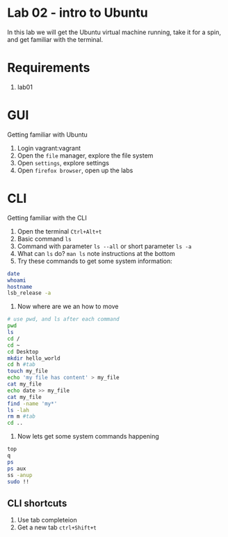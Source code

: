 # Lab 02 - intro to Ubuntu
In this lab we will get the Ubuntu virtual machine running, take it for a spin, and get familiar with the terminal.

# Requirements
1. lab01

# GUI
Getting familiar with Ubuntu
1. Login vagrant:vagrant
1. Open the `file` manager, explore the file system
1. Open `settings`, explore settings
1. Open `firefox browser`, open up the labs

# CLI
Getting familiar with the CLI
1. Open the terminal `Ctrl+Alt+t`
1. Basic command `ls`
1. Command with parameter `ls --all` or short parameter `ls -a`
1. What can `ls` do? `man ls` note instructions at the bottom
1. Try these commands to get some system information:
```sh
date
whoami
hostname
lsb_release -a
```
1. Now where are we an how to move
```sh
# use pwd, and ls after each command
pwd
ls
cd / 
cd ~
cd Desktop
mkdir hello_world
cd h #tab
touch my_file
echo 'my file has content' > my_file
cat my_file
echo date >> my_file
cat my_file
find -name 'my*'
ls -lah 
rm m #tab
cd ..
```

1. Now lets get some system commands happening
```sh
top
q
ps
ps aux
ss -anup
sudo !!
```

## CLI shortcuts
1. Use tab completeion
1. Get a new tab `ctrl+Shift+t`




